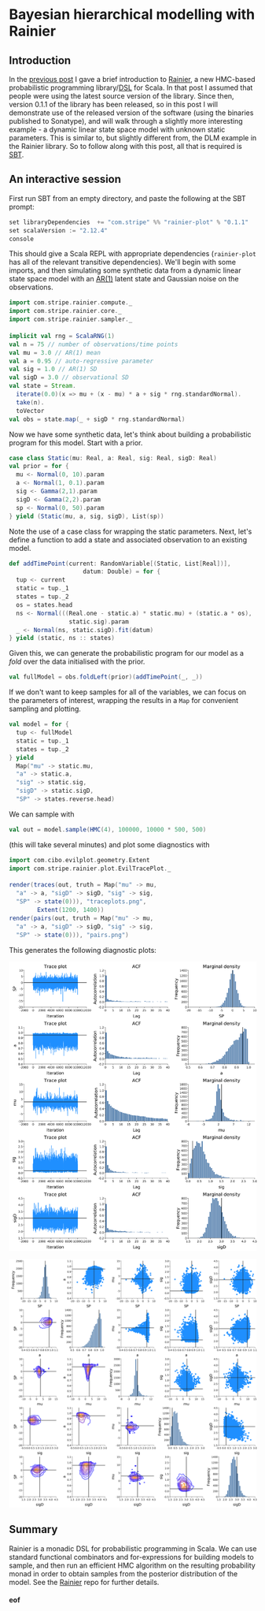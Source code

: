 # Bayesian hierarchical modelling with Rainier

## Introduction

In the [previous post](https://darrenjw.wordpress.com/2018/06/01/monadic-probabilistic-programming-in-scala-with-rainier/) I gave a brief introduction to [Rainier](https://github.com/stripe/rainier), a new HMC-based probabilistic programming library/[DSL](https://en.wikipedia.org/wiki/Domain-specific_language) for Scala. In that post I assumed that people were using the latest source version of the library. Since then, version 0.1.1 of the library has been released, so in this post I will demonstrate use of the released version of the software (using the binaries published to Sonatype), and will walk through a slightly more interesting example - a dynamic linear state space model with unknown static parameters. This is similar to, but slightly different from, the DLM example in the Rainier library. So to follow along with this post, all that is required is [SBT](https://www.scala-sbt.org/).

## An interactive session

First run SBT from an empty directory, and paste the following at the SBT prompt:

```scala
set libraryDependencies  += "com.stripe" %% "rainier-plot" % "0.1.1"
set scalaVersion := "2.12.4"
console
```

This should give a Scala REPL with appropriate dependencies (`rainier-plot` has all of the relevant transitive dependencies). We'll begin with some imports, and then simulating some synthetic data from a dynamic linear state space model with an [AR(1)](https://en.wikipedia.org/wiki/Autoregressive_model) latent state and Gaussian noise on the observations.

```scala
import com.stripe.rainier.compute._
import com.stripe.rainier.core._
import com.stripe.rainier.sampler._

implicit val rng = ScalaRNG(1)
val n = 75 // number of observations/time points
val mu = 3.0 // AR(1) mean
val a = 0.95 // auto-regressive parameter
val sig = 1.0 // AR(1) SD
val sigD = 3.0 // observational SD
val state = Stream.
  iterate(0.0)(x => mu + (x - mu) * a + sig * rng.standardNormal).
  take(n).
  toVector
val obs = state.map(_ + sigD * rng.standardNormal)
```

Now we have some synthetic data, let's think about building a probabilistic program for this model. Start with a prior.

```scala
case class Static(mu: Real, a: Real, sig: Real, sigD: Real)
val prior = for {
  mu <- Normal(0, 10).param
  a <- Normal(1, 0.1).param
  sig <- Gamma(2,1).param
  sigD <- Gamma(2,2).param
  sp <- Normal(0, 50).param
} yield (Static(mu, a, sig, sigD), List(sp))
```

Note the use of a case class for wrapping the static parameters. Next, let's define a function to add a state and associated observation to an existing model.

```scala
def addTimePoint(current: RandomVariable[(Static, List[Real])],
                     datum: Double) = for {
  tup <- current
  static = tup._1
  states = tup._2
  os = states.head
  ns <- Normal(((Real.one - static.a) * static.mu) + (static.a * os),
                 static.sig).param
  _ <- Normal(ns, static.sigD).fit(datum)
} yield (static, ns :: states)
```

Given this, we can generate the probabilistic program for our model as a *fold* over the data initialised with the prior.

```scala
val fullModel = obs.foldLeft(prior)(addTimePoint(_, _))
```

If we don't want to keep samples for all of the variables, we can focus on the parameters of interest, wrapping the results in a `Map` for convenient sampling and plotting.

```scala
val model = for {
  tup <- fullModel
  static = tup._1
  states = tup._2
} yield
  Map("mu" -> static.mu,
  "a" -> static.a,
  "sig" -> static.sig,
  "sigD" -> static.sigD,
  "SP" -> states.reverse.head)
```

We can sample with

```scala
val out = model.sample(HMC(4), 100000, 10000 * 500, 500)
```

(this will take several minutes) and plot some diagnostics with

```scala
import com.cibo.evilplot.geometry.Extent
import com.stripe.rainier.plot.EvilTracePlot._

render(traces(out, truth = Map("mu" -> mu,
  "a" -> a, "sigD" -> sigD, "sig" -> sig,
  "SP" -> state(0))), "traceplots.png",
        Extent(1200, 1400))
render(pairs(out, truth = Map("mu" -> mu,
  "a" -> a, "sigD" -> sigD, "sig" -> sig,
  "SP" -> state(0))), "pairs.png")
```

This generates the following diagnostic plots:

![Trace plots](r2tp.png)

![Pairs plots](r2pp.png)

## Summary

Rainier is a monadic DSL for probabilistic programming in Scala. We can use standard functional combinators and for-expressions for building models to sample, and then run an efficient HMC algorithm on the resulting probability monad in order to obtain samples from the posterior distribution of the model. See the [Rainier](https://github.com/stripe/rainier) repo for further details.


#### eof

